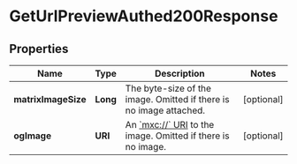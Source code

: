 

# GetUrlPreviewAuthed200Response


## Properties

| Name | Type | Description | Notes |
|------------ | ------------- | ------------- | -------------|
|**matrixImageSize** | **Long** | The byte-size of the image. Omitted if there is no image attached. |  [optional] |
|**ogImage** | **URI** | An [&#x60;mxc://&#x60; URI](/client-server-api/#matrix-content-mxc-uris) to the image. Omitted if there is no image. |  [optional] |



